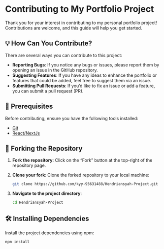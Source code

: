 # Contributing to My Portfolio Project

Thank you for your interest in contributing to my personal portfolio project! Contributions are welcome, and this guide will help you get started.

## 💡 How Can You Contribute?

There are several ways you can contribute to this project:

- **Reporting Bugs**: If you notice any bugs or issues, please report them by opening an issue in the GitHub repository.
- **Suggesting Features**: If you have any ideas to enhance the portfolio or features that could be added, feel free to suggest them via an issue.
- **Submitting Pull Requests**: If you’d like to fix an issue or add a feature, you can submit a pull request (PR).

## 🔧 Prerequisites

Before contributing, ensure you have the following tools installed:

- [Git](https://git-scm.com/)
- [React/NextJs](https://nodejs.org/)

## 📂 Forking the Repository

1. **Fork the repository**: Click on the “Fork” button at the top-right of the repository page.
2. **Clone your fork**: Clone the forked repository to your local machine:

   ```bash
   git clone https://github.com/kyy-95631488/Hendriansyah-Project.git
   ```

3. **Navigate to the project directory**:

   ```bash
   cd Hendriansyah-Project
   ```

## 🛠️ Installing Dependencies

Install the project dependencies using npm:

```bash
npm install
```
